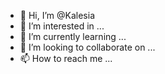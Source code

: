 - 👋 Hi, I’m @Kalesia
- 👀 I’m interested in ...
- 🌱 I’m currently learning ...
- 💞️ I’m looking to collaborate on ...
- 📫 How to reach me ...

<!---
Kalesia/Kalesia is a ✨ special ✨ repository because its `README.md` (this file) appears on your GitHub profile.
You can click the Preview link to take a look at your changes.
--->
